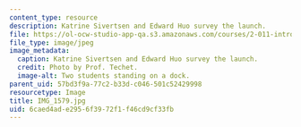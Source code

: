 ```yaml
---
content_type: resource
description: Katrine Sivertsen and Edward Huo survey the launch.
file: https://ol-ocw-studio-app-qa.s3.amazonaws.com/courses/2-011-introduction-to-ocean-science-and-engineering-spring-2006/6caed4ade2956f3972f1f46cd9cf33fb_IMG_1579.jpg
file_type: image/jpeg
image_metadata:
  caption: Katrine Sivertsen and Edward Huo survey the launch.
  credit: Photo by Prof. Techet.
  image-alt: Two students standing on a dock.
parent_uid: 57bd3f9a-77c2-b33d-c046-501c52429998
resourcetype: Image
title: IMG_1579.jpg
uid: 6caed4ad-e295-6f39-72f1-f46cd9cf33fb
---
```

